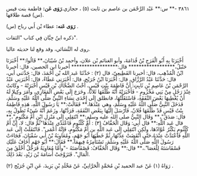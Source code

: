 ٣٨٦١ -** س:** عَبْد الرَّحْمَن بن عاصم بن ثابت (٥) ، حجازي.**رَوَى عَن:** فاطمة بنت قيس (س) قصة طلاقها.

**رَوَى عَنه:** عطاء بْن أَبي رباح (س) .

ذكره ابنُ حِبَّان فِي كتاب "الثقات".

روى له النَّسَائي، وقد وقع لنا حديثه عاليا.

أَخْبَرَنَا بِهِ أَبُو الْفَرَجِ بْنُ قُدَامَةَ، وأبو الغنائم بْن علان، وأحمد بْنُ شَيْبَانَ،** قَالُوا:** أَخْبَرَنَا حَنْبَلُ،****************** قال:****************** أخبرنا ابن الحصين، قال: أخبرنا ابْنُ الْمُذْهِب، قال: أخبرنا القَطِيعِيّ، قال (٢) : حَدَّثَنَا عَبد الله بْن أَحْمَدَ، قال: حَدَّثني أبي، قال: حَدَّثَنَا عَبْدُ الرَّزَّاقِ، قال: أَخْبَرَنَا ابْنُ جُرَيْج، قال: أَخْبَرَنِي عَطَاءٌ، قال: أَخْبَرَنِي عَبْدُ الرَّحْمَنِ بْنُ عَاصِمِ بْنِ ثَابِتٍ: أَنَّ فَاطِمَةَ بِنْتِ قَيْسٍ، أُخْتُ الضَّحَّاكِ بْنِ قَيْسٍ أَخْبَرَتْهُ - وكَانَتْ عِنْدَ رَجُلٍ مِنْ بَنِي مَخْزُومٍ - فَأَخْبَرَتْهُ أَنَّهُ طَلَّقَهَا ثَلاثًا، وخَرَجَ إِلَى بَعْضِ الْمَغَازِي، وأَمَرَ وكِيلا لَهُ أَنْ يُعْطِيهَا بَعْضَ النَّفَقَةِ، فَاسْتَقَلَّتْهَا، فانطلق إِلَى إِحْدَى نِسَاءِ النَّبِيِّ صَلَّى اللَّهُ عَلَيْهِ وسَلَّمَ، فَدَخَلَ النَّبِيُّ صَلَّى اللَّهُ عَلَيْهِ وسَلَّمَ، وهي عِنْدَهَا،** فَقَالَتْ:** يَا رَسُولَ اللَّهِ، هَذِهِ فَاطِمَةُ بِنْتُ قَيْسٍ قَدْ طَلَّقَهَا فُلانٌ، فَأَرْسَلَ إِلَيْهَا بِبَعْضِ النَّفَقَةِ، فَرَدَّتْهَا، وزَعَمَ أَنَّهُ شَيْءٌ تَطُولُ بِهِ، قال: صَدَقَ"،** وَقَال النَّبِيُّ صلى الله عليه وسلم:** انْتَقِلِي إِلَى مَنْزِلِ ابْنِ أُمِّ مَكْتُومٍ"،** قال عَبد اللَّهِ:** قال أَبِي: وَقَال الْخَفَّافُ (٣) : أُمِّ كُلْثُومٍ فَاعْتَدِّي عِنْدَهَا"ثُمَّ قال: لا، إِنَّ أُمَّ كُلْثُومٍ يَكْثُرُ عُوَّادُهَا، ولَكِنِ انْتَقِلِي إِلَى عَبد اللَّهِ بن أُمِّ مَكْتُومٍ، فَإِنَّهُ أَعْمَى". فَانْتَقَلَتْ إِلَى عَبد اللَّهِ فَاعْتَدَّتْ عِنْدَهُ،حَتَّى انْقَضَتْ عِدَّتُهَا، ثُمَّ خَطَبَهَا أَبُو جَهْمٍ، ومُعَاوِيَةُ بْنُ أَبي سُفْيَانَ، فَجَاءَتْ رَسُولَ اللَّهِ صَلَّى اللَّهُ عَلَيْهِ وسَلَّمَ، تَسْتَأْمِرُهُ فِيهِمَا،** فَقَالَ:** أَبُو جَهْمٍ أَخَافُ عَلَيْكِ قَسْقَاسَتَهُ لِلْعَصَا".،** قال:** وَقَال الْخَفَّافُ: قَصْقَاصَتَهُ -"وأَمَّا مُعَاوِيَةُ فَرَجُلٌ أَخْلَقُ مِنَ الْمَالِ". فَتَزَوَّجَتْ أُسَامَةَ بْنَ زَيْدٍ، بَعْدَ ذَلِكَ.

رَوَاهُ (١) عَنْ عبد الحميد بْنِ مُحَمَّدٍ الْحَرَّانِيِّ، عَنْ مَخْلَدِ بْنِ يَزِيدَ، عَنِ ابْنِ جُرَيْج (٢) .